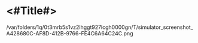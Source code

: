 #  <#Title#>

/var/folders/1q/0t3mrb5s1vz2lhggt927lcgh0000gn/T/simulator_screenshot_A428680C-AF8D-412B-9766-FE4C6A64C24C.png
